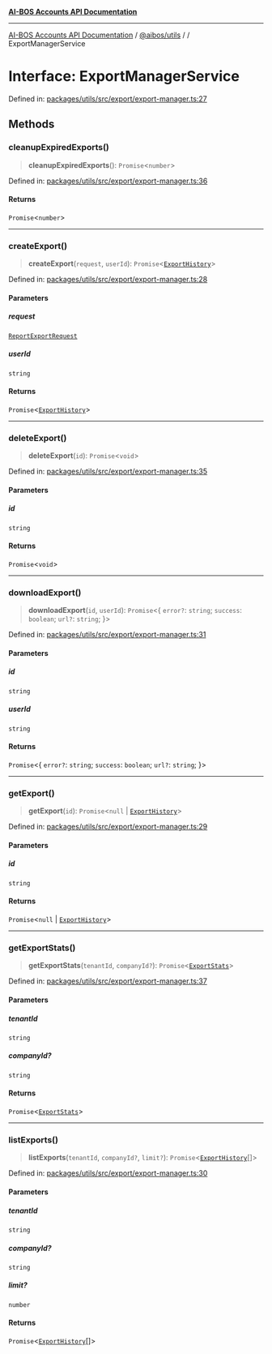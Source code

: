 [**AI-BOS Accounts API Documentation**](../../../README.md)

***

[AI-BOS Accounts API Documentation](../../../README.md) / [@aibos/utils](../README.md) / [](../README.md) / ExportManagerService

# Interface: ExportManagerService

Defined in: [packages/utils/src/export/export-manager.ts:27](https://github.com/pohlai88/accounts/blob/48103fb36d28b2b9bfb33472b6de2f719773cde9/packages/utils/src/export/export-manager.ts#L27)

## Methods

### cleanupExpiredExports()

> **cleanupExpiredExports**(): `Promise`\<`number`\>

Defined in: [packages/utils/src/export/export-manager.ts:36](https://github.com/pohlai88/accounts/blob/48103fb36d28b2b9bfb33472b6de2f719773cde9/packages/utils/src/export/export-manager.ts#L36)

#### Returns

`Promise`\<`number`\>

***

### createExport()

> **createExport**(`request`, `userId`): `Promise`\<[`ExportHistory`](ExportHistory.md)\>

Defined in: [packages/utils/src/export/export-manager.ts:28](https://github.com/pohlai88/accounts/blob/48103fb36d28b2b9bfb33472b6de2f719773cde9/packages/utils/src/export/export-manager.ts#L28)

#### Parameters

##### request

[`ReportExportRequest`](ReportExportRequest.md)

##### userId

`string`

#### Returns

`Promise`\<[`ExportHistory`](ExportHistory.md)\>

***

### deleteExport()

> **deleteExport**(`id`): `Promise`\<`void`\>

Defined in: [packages/utils/src/export/export-manager.ts:35](https://github.com/pohlai88/accounts/blob/48103fb36d28b2b9bfb33472b6de2f719773cde9/packages/utils/src/export/export-manager.ts#L35)

#### Parameters

##### id

`string`

#### Returns

`Promise`\<`void`\>

***

### downloadExport()

> **downloadExport**(`id`, `userId`): `Promise`\<\{ `error?`: `string`; `success`: `boolean`; `url?`: `string`; \}\>

Defined in: [packages/utils/src/export/export-manager.ts:31](https://github.com/pohlai88/accounts/blob/48103fb36d28b2b9bfb33472b6de2f719773cde9/packages/utils/src/export/export-manager.ts#L31)

#### Parameters

##### id

`string`

##### userId

`string`

#### Returns

`Promise`\<\{ `error?`: `string`; `success`: `boolean`; `url?`: `string`; \}\>

***

### getExport()

> **getExport**(`id`): `Promise`\<`null` \| [`ExportHistory`](ExportHistory.md)\>

Defined in: [packages/utils/src/export/export-manager.ts:29](https://github.com/pohlai88/accounts/blob/48103fb36d28b2b9bfb33472b6de2f719773cde9/packages/utils/src/export/export-manager.ts#L29)

#### Parameters

##### id

`string`

#### Returns

`Promise`\<`null` \| [`ExportHistory`](ExportHistory.md)\>

***

### getExportStats()

> **getExportStats**(`tenantId`, `companyId?`): `Promise`\<[`ExportStats`](ExportStats.md)\>

Defined in: [packages/utils/src/export/export-manager.ts:37](https://github.com/pohlai88/accounts/blob/48103fb36d28b2b9bfb33472b6de2f719773cde9/packages/utils/src/export/export-manager.ts#L37)

#### Parameters

##### tenantId

`string`

##### companyId?

`string`

#### Returns

`Promise`\<[`ExportStats`](ExportStats.md)\>

***

### listExports()

> **listExports**(`tenantId`, `companyId?`, `limit?`): `Promise`\<[`ExportHistory`](ExportHistory.md)[]\>

Defined in: [packages/utils/src/export/export-manager.ts:30](https://github.com/pohlai88/accounts/blob/48103fb36d28b2b9bfb33472b6de2f719773cde9/packages/utils/src/export/export-manager.ts#L30)

#### Parameters

##### tenantId

`string`

##### companyId?

`string`

##### limit?

`number`

#### Returns

`Promise`\<[`ExportHistory`](ExportHistory.md)[]\>
